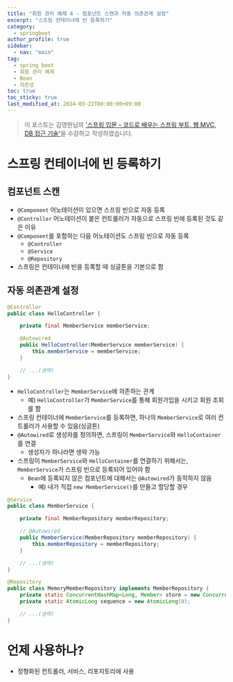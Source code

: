 ```yaml
---
title: "회원 관리 예제 4 - 컴포넌트 스캔과 자동 의존관계 설정"
excerpt: "스프링 컨테이너에 빈 등록하기"
category: 
  - springboot
author_profile: true
sidebar:
  - nav: "main" 
tag:
  - spring boot
  - 회원 관리 예제
  - Bean
  - 의존성
toc: true
toc_sticky: true
last_modified_at: 2024-03-22T00:00:00+09:00
---
```


> 이 포스트는 김영한님의 ['스프링 입문 - 코드로 배우는 스프링 부트, 웹 MVC, DB 접근 기술'](https://www.inflearn.com/course/%EC%8A%A4%ED%94%84%EB%A7%81-%EC%9E%85%EB%AC%B8-%EC%8A%A4%ED%94%84%EB%A7%81%EB%B6%80%ED%8A%B8/dashboard)을 수강하고 작성하였습니다.  

# 스프링 컨테이너에 빈 등록하기
## 컴포넌트 스캔
- `@Component` 어노테이션이 있으면 스프링 빈으로 자동 등록
- `@Controller` 어노테이션이 붙은 컨트롤러가 자동으로 스프링 빈에 등록된 것도 같은 이유
- `@Component`를 포함하는 다음 어노테이션도 스프링 빈으로 자동 등록
  - `@Controller`
  - `@Service`
  - `@Repository`
- 스프링은 컨테이너에 빈을 등록할 때 싱글톤을 기본으로 함

## 자동 의존관계 설정

```java
@Controller
public class HelloController {

    private final MemberService memberService;

    @Autowired
    public HelloController(MemberService memberService) {
        this.memberService = memberService;
    }

    // ...(생략)
}
```

- `HelloController`는 `MemberService`에 의존하는 관계
  - 예) `HelloController`가 `MemberService`를 통해 회원가입을 시키고 회원 조회를 함
- 스프링 컨테이너에 `MemberService`를 등록하면, 하나의 `MemberService`로 여러 컨트롤러가 사용할 수 있음(싱글톤)
- `@Autowired`로 생성자를 정의하면, 스프링이 `MemberService`와 `HelloContainer`를 연결
  - 생성자가 하나라면 생략 가능
- 스프링이 `MemberService`와 `HelloContainer`를 연결하기 위해서는, `MemberService`가 스프링 빈으로 등록되어 있어야 함
  - `Bean`에 등록되지 않은 컴포넌트에 대해서는 `@Autowired`가 동작하지 않음
    - 예) 내가 직접 `new MemberService()`를 만들고 할당할 경우

```java
@Service
public class MemberService {

    private final MemberRepository memberRepository;

    // @Autowired
    public MemberService(MemberRepository memberRepository) {
        this.memberRepository = memberRepository;
    }

    // ...(생략)
}
```

```java
@Repository
public class MemoryMemberRepository implements MemberRepository {
    private static ConcurrentHashMap<Long, Member> store = new ConcurrentHashMap<>();
    private static AtomicLong sequence = new AtomicLong(0);

    // ...(생략)
}
```

# 언제 사용하나?
- 정형화된 컨트롤러, 서비스, 리포지토리에 사용
